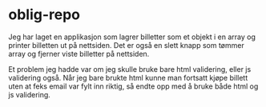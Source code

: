 # oblig-repo

Jeg har laget en applikasjon som lagrer billetter som et objekt
i en array og printer billetten ut på nettsiden. Det er også en slett knapp
som tømmer array og fjerner viste billetter på nettsiden.

Et problem jeg hadde var om jeg skulle bruke bare html validering, eller js 
validering også. Når jeg bare brukte html kunne man fortsatt kjøpe billett
uten at feks email var fylt inn riktig, så endte opp med å bruke både html
og js validering.
